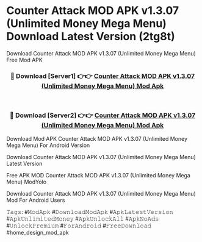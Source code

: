 # Counter Attack MOD APK v1.3.07 (Unlimited Money Mega Menu) Download Latest Version (2tg8t)
Download Counter Attack MOD APK v1.3.07 (Unlimited Money Mega Menu) Free Mod APK

<div align="center">
<h3>🔴 Download [Server1] 👉👉 <a href="https://apkcomod.com?title=Counter_Attack_MOD_APK_v1.3.07_(Unlimited_Money_Mega_Menu)">Counter Attack MOD APK v1.3.07 (Unlimited Money Mega Menu) Mod Apk</a></h3><br>

<h3>🔴 Download [Server2] 👉👉 <a href="https://apkcomod.com?title=Counter_Attack_MOD_APK_v1.3.07_(Unlimited_Money_Mega_Menu)">Counter Attack MOD APK v1.3.07 (Unlimited Money Mega Menu) Mod Apk</a></h3>
</div>


Download Mod APK Counter Attack MOD APK v1.3.07 (Unlimited Money Mega Menu) For Android Version

Download Counter Attack MOD APK v1.3.07 (Unlimited Money Mega Menu) Latest Version

Free APK MOD Counter Attack MOD APK v1.3.07 (Unlimited Money Mega Menu) ModYolo

Download Counter Attack MOD APK v1.3.07 (Unlimited Money Mega Menu) Mod For Android Users

𝚃𝚊𝚐𝚜: #𝙼𝚘𝚍𝙰𝚙𝚔 #𝙳𝚘𝚠𝚗𝚕𝚘𝚊𝚍𝙼𝚘𝚍𝙰𝚙𝚔 #𝙰𝚙𝚔𝙻𝚊𝚝𝚎𝚜𝚝𝚅𝚎𝚛𝚜𝚒𝚘𝚗 #𝙰𝚙𝚔𝚄𝚗𝚕𝚒𝚖𝚒𝚝𝚎𝚍𝙼𝚘𝚗𝚎𝚢 #𝙰𝚙𝚔𝚄𝚗𝚕𝚘𝚌𝚔𝙰𝚕𝚕 #𝙰𝚙𝚔𝙽𝚘𝙰𝚍𝚜 #𝚄𝚗𝚕𝚘𝚌𝚔𝙿𝚛𝚎𝚖𝚒𝚞𝚖 #𝙵𝚘𝚛𝙰𝚗𝚍𝚛𝚘𝚒𝚍 #𝙵𝚛𝚎𝚎𝙳𝚘𝚠𝚗𝚕𝚘𝚊𝚍 #home_design_mod_apk